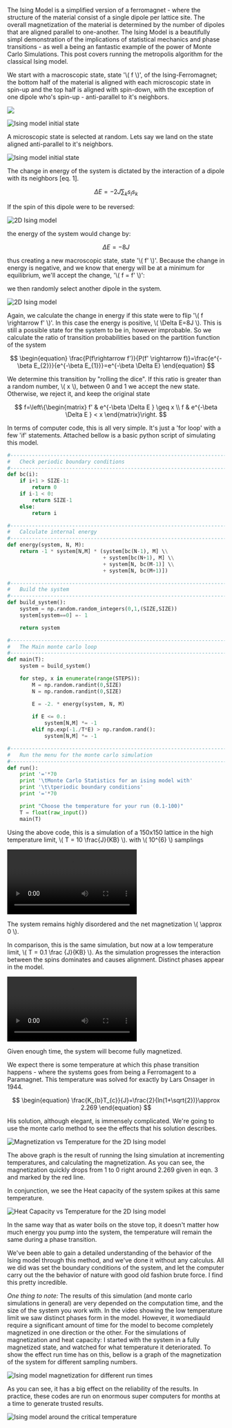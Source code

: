 The Ising Model is a simplified version of a ferromagnet - where the structure of the material consist of a single dipole per lattice site. The overall magnetization of the material is determined by the number of dipoles that are aligned parallel to one-another. The Ising Model is a beautifully simpl demonstration of the implications of statistical mechanics and phase transitions - as well a being an fantastic example of the power of Monte Carlo Simulations. This post covers running the metropolis algorithm for the classical Ising model.

We start with a macroscopic state, state '\\( f \\)', of the Ising-Ferromagnet; the bottom half of the material is aligned with each microscopic state in spin-up and the top half is aligned with spin-down, with the exception of one dipole who's spin-up - anti-parallel to it's neighbors. 

<img src="http://mathurl.com/5euwuy.png" />

![Ising model initial state](media/monte-carlo-ising-2.png)

A microscopic state is selected at random. Lets say we land on the state aligned anti-parallel to it's neighbors.

![Ising model initial state](media/monte-carlo-ising-3.png)

The change in energy of the system is dictated by the interaction of a dipole with its neighbors [eq. 1]. 

$$
\begin{equation}
\Delta E=-2J\sum_{k}s_{l}s_{k}
\end{equation}
$$

If the spin of this dipole were to be reversed: 

![2D Ising model](media/monte-carlo-ising-4.png)

the energy of the system would change by:

$$
\Delta E=-8J
$$

thus creating a new macroscopic state,  state '\\( f' \\)'. Because the change in energy is negative, and we know that energy will be at a minimum for equilibrium, we'll accept the change,  '\\( f = f' \\)': 

we then randomly select another dipole in the system.

![2D Ising model](media/monte-carlo-ising-5.png)

Again, we calculate the change in energy if this state were to flip '\\( f \rightarrow f' \\)'. In this case the energy is positive, \\( \Delta E=8J \\). This is still a possible state for the system to be in, however improbable. So we calculate the ratio of transition probabilities based on the partition function of the system

$$
\begin{equation}
\frac{P(f\rightarrow f')}{P(f' \rightarrow f)}=\frac{e^{-\beta E_{2}}}{e^{-\beta E_{1}}}=e^{-\beta \Delta E}
\end{equation}
$$

We determine this transition by "rolling the dice". If this ratio is greater than a random number, \\( x \\), between 0 and 1 we accept the new state. Otherwise, we reject it, and keep the original state

$$
f=\left\{\begin{matrix}
f' & e^{-\beta \Delta E } \geq x \\ 
f & e^{-\beta \Delta E } <  x
\end{matrix}\right.
$$

In terms of computer code, this is all very simple. It's just a 'for loop' with a few 'if' statements. Attached bellow is a basic python script of simulating this model. 

~~~python
#----------------------------------------------------------------------#
#   Check periodic boundary conditions 
#----------------------------------------------------------------------#
def bc(i):
    if i+1 > SIZE-1:
        return 0
    if i-1 < 0:
        return SIZE-1
    else:
        return i

#----------------------------------------------------------------------#
#   Calculate internal energy
#----------------------------------------------------------------------#
def energy(system, N, M):
    return -1 * system[N,M] * (system[bc(N-1), M] \\
                               + system[bc(N+1), M] \\
                               + system[N, bc(M-1)] \\
                               + system[N, bc(M+1)])

#----------------------------------------------------------------------#
#   Build the system
#----------------------------------------------------------------------#
def build_system():
    system = np.random.random_integers(0,1,(SIZE,SIZE))
    system[system==0] =- 1

    return system

#----------------------------------------------------------------------#
#   The Main monte carlo loop
#----------------------------------------------------------------------#
def main(T):
    system = build_system()

    for step, x in enumerate(range(STEPS)):
        M = np.random.randint(0,SIZE)
        N = np.random.randint(0,SIZE)

        E = -2. * energy(system, N, M)
        
        if E <= 0.:
            system[N,M] *= -1
        elif np.exp(-1./T*E) > np.random.rand():
            system[N,M] *= -1

#----------------------------------------------------------------------#
#   Run the menu for the monte carlo simulation
#----------------------------------------------------------------------#
def run():
    print '='*70
    print '\tMonte Carlo Statistics for an ising model with'
    print '\t\tperiodic boundary conditions'
    print '='*70

    print "Choose the temperature for your run (0.1-100)"
    T = float(raw_input())
    main(T)

~~~

Using the above code, this is a simulation of a 150x150 lattice in the high temperature limit, \\( T = 10 \frac{J}{KB} \\). 
with \\( 10^{6} \\) samplings 


<video controls>
  <source src="media/highT.webm" type="video/webm">
  <source src="media/highT.mp4" type="video/mp4">
  Your browser does not support the <code>video</code> element.
</video>

The system remains highly disordered and the net magnetization \\( \approx  0 \\). 

In comparison, this is the same simulation, but now at a low temperature limit, \\( T = 0.1 \frac {J}{KB} \\). As the simulation progresses the interaction between the spins dominates  and  causes alignment. Distinct phases appear in the model.

<video controls>
  <source src="media/lowT.webm" type="video/webm">
  <source src="media/lowT.mp4" type="video/mp4">
  Your browser does not support the <code>video</code> element.
</video>

Given enough time, the system will become fully magnetized. 

We expect there is some temperature at which this phase transition happens - where the systems goes from being a Ferromagent to a Paramagnet. This temperature was solved for exactly by Lars Onsager in 1944. 

$$
\begin{equation}
\frac{K_{b}T_{c}}{J}=\frac{2}{ln(1+\sqrt{2})}\approx 2.269
\end{equation}
$$

His solution, although elegant, is immensely complicated. We're going to use the monte carlo method to see the effects that his solution describes. 

![Magnetization vs Temperature for the 2D Ising model](media/monte-carlo-ising-6.png)

The above graph is the result of running the Ising simulation at incrementing temperatures, and calculating the magnetization. As you can see, the magnetization quickly drops from 1 to 0 right around 2.269 given in eqn. 3 and marked by the red line.

In conjunction, we see the Heat capacity of the system spikes at this same temperature. 

![Heat Capacity vs Temperature for the 2D Ising model](media/monte-carlo-ising-7.png)

In the same way that as water boils on the stove top, it doesn't matter how much energy you pump into the system, the temperature will remain the same during a phase transition.

We've been able to gain a detailed understanding of the behavior of the Ising model through this method, and we've done it without any calculus. All we did was set the boundary conditions of the system, and let the computer carry out the the behavior of nature with good old fashion brute force. I find this pretty incredible. 

*One thing to note:* The results of this simulation (and monte carlo simulations in general) are very depended on the computation time, and the size of the system you work with. In the video showing the low temperature limit we saw distinct phases form in the model. However, it womediauld require a significant amount of time for the model to become completely magnetized in one direction or the other. For the simulations of magnetization and heat capacity: I started with the system in a fully magnetized state, and watched for what temperature it deteriorated. To show the effect run time has on this, bellow is a graph of the magnetization of the system for different sampling numbers. 


![Ising model magnetization for different run times](media/monte-carlo-ising-8.png)

As you can see, it has a big effect on the reliability of the results. In practice, these codes are run on enormous super computers for months at a time to generate trusted results.

![Ising model around the critical temperature](media/monte-carlo-ising-9.png)

